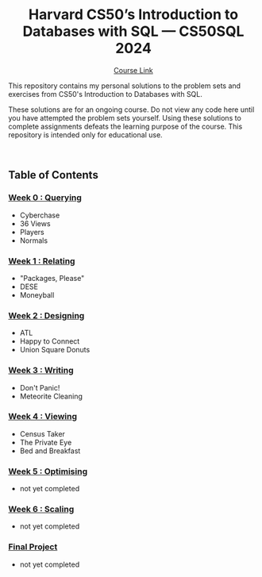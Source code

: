 <h1 align="center">
Harvard CS50’s Introduction to Databases with SQL — CS50SQL 2024
</h1>

<p align="center">
  <a href="https://cs50.harvard.edu/sql/2025">Course Link</a>
</p>

This repository contains my personal solutions to the problem sets and exercises from CS50's Introduction to Databases with SQL.

These solutions are for an ongoing course. Do not view any code here until you have attempted the problem sets yourself. Using these solutions to complete assignments defeats the learning purpose of the course.
This repository is intended only for educational use.

<br>

## Table of Contents
### [Week 0 : Querying]()
- Cyberchase
- 36 Views
- Players
- Normals

### [Week 1 : Relating]()
- "Packages, Please"
- DESE
- Moneyball

### [Week 2 : Designing]()
- ATL
- Happy to Connect
- Union Square Donuts

### [Week 3 : Writing]()
- Don't Panic!
- Meteorite Cleaning

### [Week 4 : Viewing]()
- Census Taker
- The Private Eye
- Bed and Breakfast

### [Week 5 : Optimising]()
- not yet completed

### [Week 6 : Scaling]()
- not yet completed


### [Final Project]()
- not yet completed
